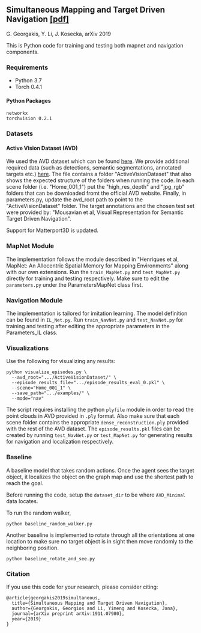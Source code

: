 ## Simultaneous Mapping and Target Driven Navigation [[pdf]](https://arxiv.org/pdf/1911.07980.pdf)
G. Georgakis, Y. Li, J. Kosecka, arXiv 2019

This is Python code for training and testing both mapnet and navigation components.

### Requirements
- Python 3.7
- Torch 0.4.1

#### Python Packages
```
networkx
torchvision 0.2.1
```

### Datasets

#### Active Vision Dataset (AVD)
We used the AVD dataset which can be found [here](https://www.cs.unc.edu/~ammirato/active_vision_dataset_website/). We provide additional required data (such as detections, semantic segmentations, annotated targets etc.) [here](https://cs.gmu.edu/~ggeorgak/ActiveVisionDataset.zip). The file contains a folder "ActiveVisionDataset" that also shows the expected structure of the folders when running the code. In each scene folder (i.e. "Home_001_1") put the "high_res_depth" and "jpg_rgb" folders that can be downloaded fromt the official AVD website. Finally, in parameters.py, update the avd_root path to point to the "ActiveVisionDataset" folder.
The target annotations and the chosen test set were provided by: "Mousavian et al, Visual Representation for Semantic Target Driven Navigation".

Support for Matterport3D is updated.


### MapNet Module
The implementation follows the module described in "Henriques et al, MapNet: An Allocentric Spatial Memory for Mapping Environments" along with our own extensions. Run the `train_MapNet.py` and `test_MapNet.py` directly for training and testing respectively. Make sure to edit the `parameters.py` under the ParametersMapNet class first. 

### Navigation Module
The implementation is tailored for imitation learning. The model definition can be found in `IL_Net.py`. Run `train_NavNet.py` and `test_NavNet.py` for training and testing after editing the appropriate parameters in the Parameters_IL class.

### Visualizations
Use the following for visualizing any results:
```shell
python visualize_episodes.py \
  --avd_root=".../ActiveVisionDataset/" \
  --episode_results_file=".../episode_results_eval_0.pkl" \
  --scene="Home_001_1" \
  --save_path=".../examples/" \
  --mode="nav"
```
The script requires installing the python `plyfile` module in order to read the point clouds in AVD provided in `.ply` format. Also make sure that each scene folder contains the appropriate `dense_reconstruction.ply` provided with the rest of the AVD dataset. The `episode_results.pkl` files can be created by running `test_NavNet.py` or `test_MapNet.py` for generating results for navigation and localization respectively.

### Baseline
A baseline model that takes random actions. Once the agent sees the target object, it localizes the object on the graph map and use the shortest path to reach the goal.

Before running the code, setup the `dataset_dir` to be where `AVD_Minimal` data locates. 

To run the random walker,
```
python baseline_random_walker.py
```
Another baseline is implemented to rotate through all the orientations at one location to make sure no target object is in sight then move randomly to the neighboring position.
```
python baseline_rotate_and_see.py
```


### Citation
If you use this code for your research, please consider citing:
```
@article{georgakis2019simultaneous,
  title={Simultaneous Mapping and Target Driven Navigation},
  author={Georgakis, Georgios and Li, Yimeng and Kosecka, Jana},
  journal={arXiv preprint arXiv:1911.07980},
  year={2019}
}
```
